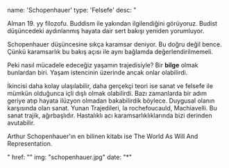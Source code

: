 name: 'Schopenhauer'
type: 'Felsefe'
desc: "<p>Alman 19. yy filozofu. Buddism ile yakından ilgilendiğini görüyoruz. Budist düşüncedeki aydınlanmış hayata dair sert bakışı yeniden yorumluyor.</p> <p>Schopenhauer düşüncesine sıkça karamsar deniyor. Bu doğru değil bence. Çünkü karamsarlık bu bakış açısı ile aynı bağlamda değerlendirilmemeli.</p> <p>Peki nasıl mücadele edeceğiz yaşamın trajedisiyle? Bir <b>bilge</b> olmak bunlardan biri. Yaşam istencinin üzerinde ancak onlar olabilirdi.</p> <p> İkincisi daha kolay ulaşılabilir, daha gerçekçi teori ise sanat ve felsefe ile mümkün olduğunca içli dışlı olmak olabilirdi. Bazı zamanlarda bir adım geriye atıp hayata ilüzyon olmadan bakabilirdik böylece. Duygusal olanın karşısında olan sanat. Yunan Trajedileri, la rochefoucauld, Machiavelli. Bu sanat trajik, ağırbaşlıdır. Hastalıklı acı karamsarlıklıklarında bizi derinden avutabilir.</p> <p>Arthur Schopenhauer'ın en bilinen kitabı ise The World As Will And Representation.</p>"
href: ""
img: "schopenhauer.jpg"
date: "*"
